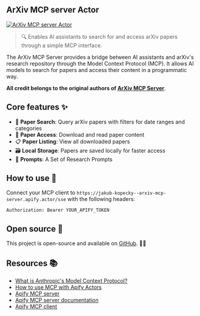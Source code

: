 ## ArXiv MCP server Actor

[![ArXiv MCP server Actor](https://apify.com/actor-badge?actor=jakub.kopecky/arxiv-mcp-server)](https://apify.com/jakub.kopecky/arxiv-mcp-server)

> 🔍 Enables AI assistants to search for and access arXiv papers through a simple MCP interface.

The ArXiv MCP Server provides a bridge between AI assistants and arXiv's research repository through the Model Context Protocol (MCP). It allows AI models to search for papers and access their content in a programmatic way.

**All credit belongs to the original authors of [ArXiv MCP Server](https://github.com/blazickjp/arxiv-mcp-server)**.

## Core features ✨

- 🔎 **Paper Search**: Query arXiv papers with filters for date ranges and categories
- 📄 **Paper Access**: Download and read paper content
- 📋 **Paper Listing**: View all downloaded papers
- 🗃️ **Local Storage**: Papers are saved locally for faster access
- 📝 **Prompts**: A Set of Research Prompts

## How to use 🚀

Connect your MCP client to `https://jakub-kopecky--arxiv-mcp-server.apify.actor/sse` with the following headers:
```
Authorization: Bearer YOUR_APIFY_TOKEN
```

## Open source 🌟

This project is open-source and available on [GitHub](https://github.com/apify/actor-arxiv-mcp-server). 🐙✨

## Resources 📚

- [What is Anthropic's Model Context Protocol?](https://blog.apify.com/what-is-model-context-protocol/)
- [How to use MCP with Apify Actors](https://blog.apify.com/how-to-use-mcp/)
- [Apify MCP server](https://mcp.apify.com)
- [Apify MCP server documentation](https://docs.apify.com/platform/integrations/mcp)
- [Apify MCP client](https://apify.com/jiri.spilka/tester-mcp-client)
